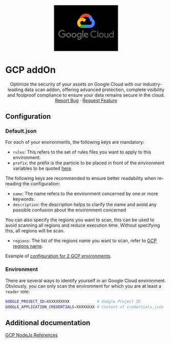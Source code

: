 <div align="center">
    <a href="https://www.kexa.io/addOn/gcp">
        <img src="../../images/gcp-logo.png" alt="Logo" width="200"/>
    </a>
</div>

# GCP addOn

<div>
  <p align="center">
    Optimize the security of your assets on Google Cloud with our industry-leading data scan addon, offering advanced protection, complete visibility and foolproof compliance to ensure your data remains secure in the cloud.
    <br />
    <a href="https://github.com/kexa-io/Kexa/issues">Report Bug</a>
    ·
    <a href="https://github.com/kexa-io/Kexa/issues">Request Feature</a>
  </p>
</div>

## Configuration

### Default.json

For each of your environments, the following keys are mandatory:

- `rules`: This refers to the set of rules files you want to apply to this environment.
- `prefix`: the prefix is the particle to be placed in front of the environment variables to be quoted [here](#environment).

The following keys are recommended to ensure better readability when re-reading the configuration:

- `name`: The name refers to the environment concerned by one or more keywords.
- `description`: the description helps to clarify the name and avoid any possible confusion about the environment concerned

You can also specify the regions you want to scan, this can be used to avoid scanning all regions and reduce execution time.
Without specifying this, all regions will be scan.

- `regions`: The list of the regions name you want to scan, refer to [GCP regions name](https://cloud.google.com/compute/docs/regions-zones).

Example of [configuration for 2 GCP environments](../../config/demo/gcp.default.json).

### Environment

There are several ways to identify yourself in an Google Cloud environment. Obviously, you can only scan the environment for which you are at least a `reader` role:

```bash
GOOGLE_PROJECT_ID=XXXXXXXXXX            # Google Project ID
GOOGLE_APPLICATION_CREDENTIALS=XXXXXXXX # Content of credentials.json
```

## Additional documentation

[GCP NodeJs References](https://cloud.google.com/nodejs/docs/reference)

